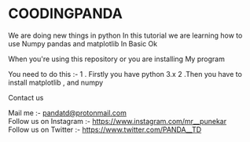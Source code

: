 # COODINGPANDA

We are  doing new things in python 
In this tutorial we are learning how to use
Numpy pandas and matplotlib In Basic 
Ok



When you're using this repository or you are installing 
My program 

You need to do this :- 
1 . Firstly you have python 3.x 
2 .Then you have to install matplotlib , and numpy 

Contact us

Mail me :- pandatd@protonmail.com<br>
Follow us  on Instagram :- https://www.instagram.com/mr__punekar <br>
Follow us  on Twitter :- https://www.twitter.com/PANDA__TD<br>

